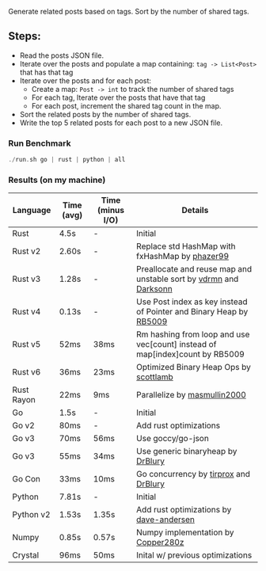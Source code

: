 Generate related posts based on tags. Sort by the number of shared tags.

## Steps:

-   Read the posts JSON file.
-   Iterate over the posts and populate a map containing: `tag -> List<Post>` that has that tag
-   Iterate over the posts and for each post:
    -   Create a map: `Post -> int` to track the number of shared tags
    -   For each tag, Iterate over the posts that have that tag
    -   For each post, increment the shared tag count in the map.
-   Sort the related posts by the number of shared tags.
-   Write the top 5 related posts for each post to a new JSON file.

### Run Benchmark

```rust
./run.sh go | rust | python | all
```

### Results (on my machine)

| Language   | Time (avg) | Time (minus I/O) | Details                                                                                                                                                                                                                                                                                         |
| ---------- | ---------- | ---------------- | ----------------------------------------------------------------------------------------------------------------------------------------------------------------------------------------------------------------------------------------------------------------------------------------------- |
| Rust       | 4.5s       | -                | Initial                                                                                                                                                                                                                                                                                         |
| Rust v2    | 2.60s      | -                | Replace std HashMap with fxHashMap by [phazer99](https://www.reddit.com/r/rust/comments/16plgok/comment/k1rtr4x/?utm_source=share&utm_medium=web2x&context=3)                                                                                                                                   |
| Rust v3    | 1.28s      | -                | Preallocate and reuse map and unstable sort by [vdrmn](https://www.reddit.com/r/rust/comments/16plgok/comment/k1rzo7g/?utm_source=share&utm_medium=web2x&context=3) and [Darksonn](https://www.reddit.com/r/rust/comments/16plgok/comment/k1rzwdx/?utm_source=share&utm_medium=web2x&context=3) |
| Rust v4    | 0.13s      | -                | Use Post index as key instead of Pointer and Binary Heap by [RB5009](https://www.reddit.com/r/rust/comments/16plgok/comment/k1s5ea0/?utm_source=share&utm_medium=web2x&context=3)                                                                                                               |
| Rust v5    | 52ms       | 38ms             | Rm hashing from loop and use vec[count] instead of map[index]count by RB5009                                                                                                                                                                                                                    |
| Rust v6    | 36ms       | 23ms             | Optimized Binary Heap Ops by [scottlamb](https://github.com/jinyus/related_post_gen/pull/12)                                                                                                                                                                                                    |
| Rust Rayon | 22ms       | 9ms              | Parallelize by [masmullin2000](https://github.com/jinyus/related_post_gen/pull/4)                                                                                                                                                                                                               |
| Go         | 1.5s       | -                | Initial                                                                                                                                                                                                                                                                                         |
| Go v2      | 80ms       | -                | Add rust optimizations                                                                                                                                                                                                                                                                          |
| Go v3      | 70ms       | 56ms             | Use goccy/go-json                                                                                                                                                                                                                                                                               |
| Go v3      | 55ms       | 34ms             | Use generic binaryheap by [DrBlury](https://github.com/jinyus/related_post_gen/pull/7)                                                                                                                                                                                                          |
| Go Con     | 33ms       | 10ms             | Go concurrency by [tirprox](https://github.com/jinyus/related_post_gen/pull/17) and [DrBlury](https://github.com/jinyus/related_post_gen/pull/8)                                                                                                                                                |
| Python     | 7.81s      | -                | Initial                                                                                                                                                                                                                                                                                         |
| Python v2  | 1.53s      | 1.35s            | Add rust optimizations by [dave-andersen](https://github.com/jinyus/related_post_gen/pull/10)                                                                                                                                                                                                   |
| Numpy      | 0.85s      | 0.57s            | Numpy implementation by [Copper280z](https://github.com/jinyus/related_post_gen/pull/11)                                                                                                                                                                                                        |
| Crystal    | 96ms       | 50ms             | Inital w/ previous optimizations                                                                                                                                                                                                                                                                |
